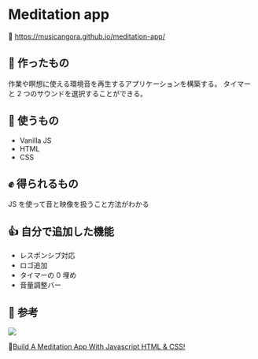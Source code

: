 # Meditation app
🔗 https://musicangora.github.io/meditation-app/

## 🔨 作ったもの

作業や瞑想に使える環境音を再生するアプリケーションを構築する。
タイマーと 2 つのサウンドを選択することができる。

## 👊 使うもの

- Vanilla JS
- HTML
- CSS

## ✊ 得られるもの

JS を使って音と映像を扱うこと方法がわかる

## 👍 自分で追加した機能

- レスポンシブ対応
- ロゴ追加
- タイマーの 0 埋め
- 音量調整バー

## 👀 参考

[![](https://img.youtube.com/vi/oMBXdZzYqEk/0.jpg)](https://youtube.com/watch?v=oMBXdZzYqEk)

🔗[Build A Meditation App With Javascript HTML & CSS!](https://youtu.be/oMBXdZzYqEk)
